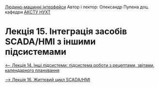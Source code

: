 [Людино-машинні інтерфейси](https://pupenasan.github.io/hmi/)  Автор і лектор: Олександр Пупена доц. кафедри [АКСТУ НУХТ](http://www.iasu-nuft.pp.ua/) 

# Лекція 15. Інтеграція засобів SCADA/HMI з іншими підсистемами

[<-- Лекція 14. Інші підсистеми: підсистема роботи з рецептами, звітами, календарного планування](lec14.md)

[--> Лекція 16. Життєвий цикл SCADA/HMI](lec16.md) 
